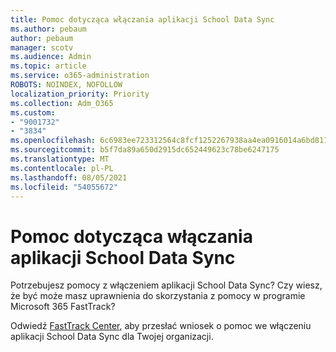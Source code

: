 ```yaml
---
title: Pomoc dotycząca włączania aplikacji School Data Sync
ms.author: pebaum
author: pebaum
manager: scotv
ms.audience: Admin
ms.topic: article
ms.service: o365-administration
ROBOTS: NOINDEX, NOFOLLOW
localization_priority: Priority
ms.collection: Adm_O365
ms.custom:
- "9001732"
- "3834"
ms.openlocfilehash: 6c6983ee723312564c8fcf1252267938aa4ea0916014a6bd81188308f4cdb488
ms.sourcegitcommit: b5f7da89a650d2915dc652449623c78be6247175
ms.translationtype: MT
ms.contentlocale: pl-PL
ms.lasthandoff: 08/05/2021
ms.locfileid: "54055672"
---
```

# <a name="help-enabling-school-data-sync"></a>Pomoc dotycząca włączania aplikacji School Data Sync

Potrzebujesz pomocy z włączeniem aplikacji School Data Sync? Czy wiesz, że być może masz uprawnienia do skorzystania z pomocy w programie Microsoft 365 FastTrack?

Odwiedź [FastTrack Center](https://www.microsoft.com/fasttrack), aby przesłać wniosek o pomoc we włączeniu aplikacji School Data Sync dla Twojej organizacji.
